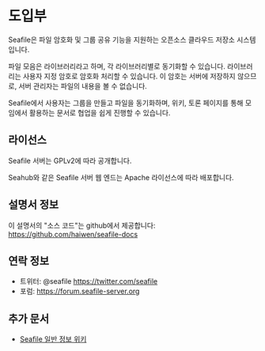 # 도입부

Seafile은 파일 암호화 및 그룹 공유 기능을 지원하는 오픈소스 클라우드 저장소 시스템입니다. 

파일 모음은 라이브러리라고 하며, 각 라이브러리별로 동기화할 수 있습니다. 라이브러리는 사용자 지정 암호로 암호화 처리할 수 있습니다. 이 암호는 서버에 저장하지 않으므로, 서버 관리자는 파일의 내용을 볼 수 없습니다.

Seafile에서 사용자는 그룹을 만들고 파일을 동기화하며, 위키, 토론 페이지를 통해 모임에서 활용하는 문서로 협업을 쉽게 진행할 수 있습니다.

## 라이선스

Seafile 서버는 GPLv2에 따라 공개합니다.

Seahub와 같은 Seafile 서버 웹 엔드는 Apache 라이선스에 따라 배포합니다.

## 설명서 정보

이 설명서의 "소스 코드"는 github에서 제공합니다: https://github.com/haiwen/seafile-docs

## 연락 정보

* 트위터: @seafile https://twitter.com/seafile
* 포럼: https://forum.seafile-server.org

## 추가 문서

* [Seafile 일반 정보 위키](https://seacloud.cc/group/3/wiki/)

